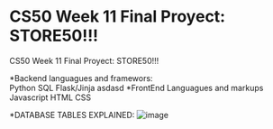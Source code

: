 
<h1>CS50 Week 11 Final Proyect: STORE50!!!</h1>
CS50 Week 11 Final Proyect: STORE50!!!

*Backend languagues and framewors:
<br>
Python
SQL
Flask/Jinja
asdasd
*FrontEnd Languagues and markups
Javascript
HTML
CSS

*DATABASE TABLES EXPLAINED:
![image](https://user-images.githubusercontent.com/114787259/224223231-6eea0c66-db55-482e-a107-12ed4c88bd0d.png)
